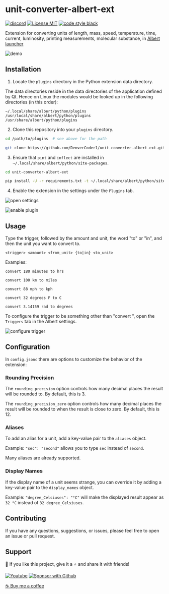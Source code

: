 # unit-converter-albert-ext

[![discord](https://custom-icon-badges.herokuapp.com/discord/819650821314052106?color=5865F2&logo=discord-outline&logoColor=white "Dev Pro Tips Discussion & Support Server")](https://discord.gg/fPrdqh3Zfu)
[![License MIT](https://custom-icon-badges.herokuapp.com/github/license/DenverCoder1/unit-converter-albert-ext.svg?logo=repo)](https://github.com/DenverCoder1/unit-converter-albert-ext/blob/main/LICENSE)
[![code style black](https://custom-icon-badges.herokuapp.com/badge/code%20style-black-black.svg?logo=black-b&logoColor=white)](https://github.com/psf/black)

Extension for converting units of length, mass, speed, temperature, time, current, luminosity, printing measurements, molecular substance, in [Albert launcher](https://albertlauncher.github.io/)

![demo](https://user-images.githubusercontent.com/20955511/147166860-2550fe42-ba6f-4ae6-a305-5e5ed26b606b.gif)

## Installation

1. Locate the `plugins` directory in the Python extension data directory.

The data directories reside in the data directories of the application defined by Qt. Hence on Linux the modules would be looked up in the following directories (in this order):

```
~/.local/share/albert/python/plugins
/usr/local/share/albert/python/plugins
/usr/share/albert/python/plugins
```

2. Clone this repository into your `plugins` directory.

```bash
cd /path/to/plugins  # see above for the path

git clone https://github.com/DenverCoder1/unit-converter-albert-ext.git
```

3. Ensure that `pint` and `inflect` are installed in `~/.local/share/albert/python/site-packages`.

```bash
cd unit-converter-albert-ext

pip install -U -r requirements.txt -t ~/.local/share/albert/python/site-packages
```

4. Enable the extension in the settings under the `Plugins` tab.

![open settings](https://user-images.githubusercontent.com/20955511/211635567-f732b0cb-da8f-403f-83e1-59c7d0b137f1.png)

![enable plugin](https://user-images.githubusercontent.com/20955511/211635868-a817c6a9-2bcb-43f7-858f-731a9d51685b.png)

## Usage

Type the trigger, followed by the amount and unit, the word "to" or "in", and then the unit you want to convert to.

`<trigger> <amount> <from_unit> {to|in} <to_unit>`

Examples:

`convert 180 minutes to hrs`

`convert 100 km to miles`

`convert 88 mph to kph`

`convert 32 degrees F to C`

`convert 3.14159 rad to degrees`

To configure the trigger to be something other than "convert ", open the `Triggers` tab in the Albert settings.

![configure trigger](https://user-images.githubusercontent.com/20955511/211632106-981ce5a8-0311-47d5-aefe-3ab9d669fc3f.png)

## Configuration

In `config.jsonc` there are options to customize the behavior of the extension:

### Rounding Precision

The `rounding_precision` option controls how many decimal places the result will be rounded to. By default, this is 3.

The `rounding_precision_zero` option controls how many decimal places the result will be rounded to when the result is close to zero. By default, this is 12.

### Aliases

To add an alias for a unit, add a key-value pair to the `aliases` object.

Example: `"sec": "second"` allows you to type `sec` instead of `second`.

Many aliases are already supported.

### Display Names

If the display name of a unit seems strange, you can override it by adding a key-value pair to the `display_names` object.

Example: `"degree_Celsiuses": "°C"` will make the displayed result appear as `32 °C` instead of `32 degree_Celsiuses`.

## Contributing

If you have any questions, suggestions, or issues, please feel free to open an issue or pull request.

## Support

💙 If you like this project, give it a ⭐ and share it with friends!

<p align="left">
  <a href="https://www.youtube.com/channel/UCipSxT7a3rn81vGLw9lqRkg?sub_confirmation=1"><img alt="Youtube" title="Youtube" src="https://custom-icon-badges.herokuapp.com/badge/-Subscribe-red?style=for-the-badge&logo=video&logoColor=white"/></a>
  <a href="https://github.com/sponsors/DenverCoder1"><img alt="Sponsor with Github" title="Sponsor with Github" src="https://custom-icon-badges.herokuapp.com/badge/-Sponsor-ea4aaa?style=for-the-badge&logo=heart&logoColor=white"/></a>
</p>

[☕ Buy me a coffee](https://ko-fi.com/jlawrence)
